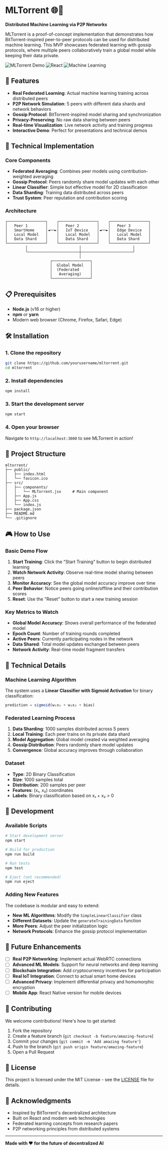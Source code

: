 # MLTorrent 🌐🧠

**Distributed Machine Learning via P2P Networks**

MLTorrent is a proof-of-concept implementation that demonstrates how BitTorrent-inspired peer-to-peer protocols can be used for distributed machine learning. This MVP showcases federated learning with gossip protocols, where multiple peers collaboratively train a global model while keeping their data private.

![MLTorrent Demo](https://img.shields.io/badge/Demo-Live-brightgreen) ![React](https://img.shields.io/badge/React-18.2.0-blue) ![Machine Learning](https://img.shields.io/badge/ML-Federated%20Learning-purple)

## 🚀 Features

- **Real Federated Learning**: Actual machine learning training across distributed peers
- **P2P Network Simulation**: 5 peers with different data shards and network behaviors
- **Gossip Protocol**: BitTorrent-inspired model sharing and synchronization
- **Privacy-Preserving**: No raw data sharing between peers
- **Real-time Visualization**: Live network activity and training progress
- **Interactive Demo**: Perfect for presentations and technical demos

## 🎯 Technical Implementation

### Core Components

- **Federated Averaging**: Combines peer models using contribution-weighted averaging
- **Gossip Protocol**: Peers randomly share model updates with each other
- **Linear Classifier**: Simple but effective model for 2D classification
- **Data Sharding**: Training data distributed across peers
- **Trust System**: Peer reputation and contribution scoring

### Architecture

```
┌─────────────────┐    ┌─────────────────┐    ┌─────────────────┐
│   Peer 1        │    │   Peer 2        │    │   Peer 3        │
│   SmartHome     │◄──►│   IoT Device    │◄──►│   Edge Device   │
│   Local Model   │    │   Local Model   │    │   Local Model   │
│   Data Shard    │    │   Data Shard    │    │   Data Shard    │
└─────────────────┘    └─────────────────┘    └─────────────────┘
         │                       │                       │
         └───────────────────────┼───────────────────────┘
                                 │
                    ┌─────────────────┐
                    │  Global Model   │
                    │  (Federated     │
                    │   Averaging)    │
                    └─────────────────┘
```

## 📋 Prerequisites

- **Node.js** (v16 or higher)
- **npm** or **yarn**
- Modern web browser (Chrome, Firefox, Safari, Edge)

## 🛠️ Installation

### 1. Clone the repository
```bash
git clone https://github.com/yourusername/mltorrent.git
cd mltorrent
```

### 2. Install dependencies
```bash
npm install
```

### 3. Start the development server
```bash
npm start
```

### 4. Open your browser
Navigate to `http://localhost:3000` to see MLTorrent in action!

## 📁 Project Structure

```
mltorrent/
├── public/
│   ├── index.html
│   └── favicon.ico
├── src/
│   ├── components/
│   │   └── MLTorrent.jsx     # Main component
│   ├── App.js
│   ├── App.css
│   └── index.js
├── package.json
├── README.md
└── .gitignore
```

## 🎮 How to Use

### Basic Demo Flow

1. **Start Training**: Click the "Start Training" button to begin distributed learning
2. **Watch Network Activity**: Observe real-time model sharing between peers
3. **Monitor Accuracy**: See the global model accuracy improve over time
4. **Peer Behavior**: Notice peers going online/offline and their contribution scores
5. **Reset**: Use the "Reset" button to start a new training session

### Key Metrics to Watch

- **Global Model Accuracy**: Shows overall performance of the federated model
- **Epoch Count**: Number of training rounds completed
- **Active Peers**: Currently participating nodes in the network
- **Data Shared**: Total model updates exchanged between peers
- **Network Activity**: Real-time model fragment transfers

## 🔬 Technical Details

### Machine Learning Algorithm

The system uses a **Linear Classifier with Sigmoid Activation** for binary classification:

```javascript
prediction = sigmoid(w₁x₁ + w₂x₂ + bias)
```

### Federated Learning Process

1. **Data Sharding**: 1000 samples distributed across 5 peers
2. **Local Training**: Each peer trains on its private data shard
3. **Model Aggregation**: Global model created via weighted averaging
4. **Gossip Distribution**: Peers randomly share model updates
5. **Convergence**: Global accuracy improves through collaboration

### Dataset

- **Type**: 2D Binary Classification
- **Size**: 1000 samples total
- **Distribution**: 200 samples per peer
- **Features**: (x₁, x₂) coordinates
- **Labels**: Binary classification based on x₁ + x₂ > 0

## 🚧 Development

### Available Scripts

```bash
# Start development server
npm start

# Build for production
npm run build

# Run tests
npm test

# Eject (not recommended)
npm run eject
```

### Adding New Features

The codebase is modular and easy to extend:

- **New ML Algorithms**: Modify the `SimpleLinearClassifier` class
- **Different Datasets**: Update the `generateTrainingData` function
- **More Peers**: Adjust the peer initialization logic
- **Network Protocols**: Enhance the gossip protocol implementation

## 🌟 Future Enhancements

- [ ] **Real P2P Networking**: Implement actual WebRTC connections
- [ ] **Advanced ML Models**: Support for neural networks and deep learning
- [ ] **Blockchain Integration**: Add cryptocurrency incentives for participation
- [ ] **Real IoT Integration**: Connect to actual smart home devices
- [ ] **Advanced Privacy**: Implement differential privacy and homomorphic encryption
- [ ] **Mobile App**: React Native version for mobile devices

## 🤝 Contributing

We welcome contributions! Here's how to get started:

1. Fork the repository
2. Create a feature branch (`git checkout -b feature/amazing-feature`)
3. Commit your changes (`git commit -m 'Add amazing feature'`)
4. Push to the branch (`git push origin feature/amazing-feature`)
5. Open a Pull Request

## 📄 License

This project is licensed under the MIT License - see the [LICENSE](LICENSE) file for details.

## 🙏 Acknowledgments

- Inspired by BitTorrent's decentralized architecture
- Built on React and modern web technologies
- Federated learning concepts from research papers
- P2P networking principles from distributed systems

---

**Made with ❤️ for the future of decentralized AI**